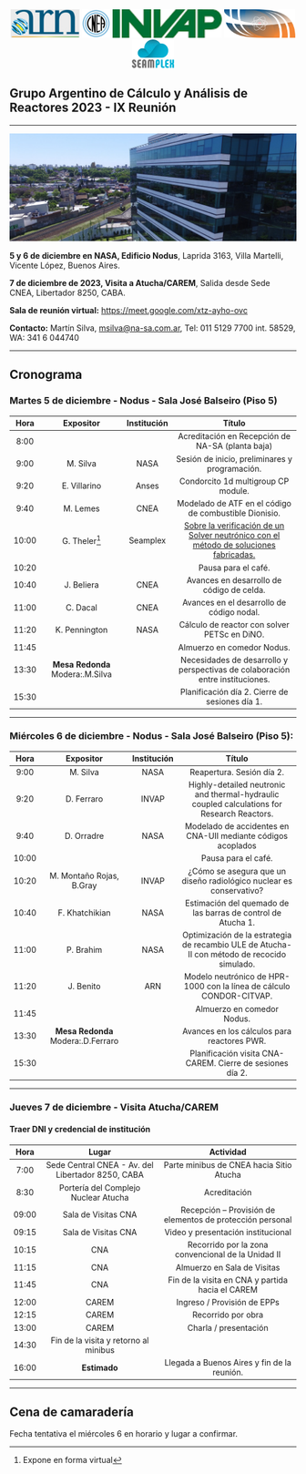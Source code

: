 <div align="center">
<img src="arn.png" alt="drawing" height="50"/> 
<img src="Logo_cnea.png" alt="drawing" height="50"/> 
<img src="invap.png" alt="drawing" height="50"/> 
<img src="LogoNASA2.png" alt="drawing" height="50"/>
<img src="seamplexcloud.svg" alt="drawing" height="50"/>
</div>

## Grupo Argentino de Cálculo y Análisis de Reactores 2023 - IX Reunión

---

![](banner1.jpg)

**5 y 6 de diciembre en NASA, Edificio Nodus**, Laprida 3163, Villa Martelli, Vicente López, Buenos Aires.

**7 de diciembre de 2023, Visita a Atucha/CAREM**, Salida desde Sede CNEA, Libertador 8250, CABA.

**Sala de reunión virtual:** <https://meet.google.com/xtz-ayho-ovc>

**Contacto:** Martín Silva, <msilva@na-sa.com.ar>, Tel: 011 5129 7700 int. 58529, WA: 341 6 044740

---


## Cronograma

### Martes 5 de diciembre - Nodus - Sala José Balseiro (Piso 5)

 Hora | Expositor | Institución  | Título
:---:|:---:|:---:|:---:
 8:00 |  |  | Acreditación en Recepción de NA-SA (planta baja)
 9:00 | M. Silva | NASA | Sesión de inicio, preliminares y programación.
 9:20 | E. Villarino | Anses  | Condorcito 1d multigroup CP module.
 9:40 | M. Lemes | CNEA | Modelado de ATF en el código de combustible Dionisio.
 10:00 | G. Theler[^1] | Seamplex  | [Sobre la verificación de un Solver neutrónico con el método de soluciones fabricadas.](mms.md)
 10:20 | | | Pausa para el café.
 10:40 | J. Beliera | CNEA  | Avances en desarrollo de código de celda.
 11:00 | C. Dacal | CNEA  | Avances en el desarrollo de código nodal.
 11:20 | K. Pennington | NASA  | Cálculo de reactor con solver PETSc en DiNO.
 11:45 | | | Almuerzo en comedor Nodus.
 13:30 | **Mesa Redonda** Modera:.M.Silva|  | Necesidades de desarrollo y perspectivas de colaboración entre instituciones.
 15:30 | || Planificación día 2. Cierre de sesiones día 1.

[^1]: Expone en forma virtual

---

### Miércoles 6 de diciembre - Nodus - Sala José Balseiro (Piso 5):

Hora | Expositor | Institución |  Título
:---:|:---:|:---:|:---:
9:00 | M. Silva | NASA | Reapertura. Sesión día 2.
9:20 | D. Ferraro | INVAP  | Highly-detailed neutronic and thermal-hydraulic coupled calculations for Research Reactors.
9:40 | D. Orradre | NASA  | Modelado de accidentes en CNA-UII mediante códigos acoplados
10:00 | | | Pausa para el café.
10:20 | M. Montaño Rojas, B.Gray | INVAP  | ¿Cómo se asegura que un diseño radiológico nuclear es conservativo?
10:40 | F. Khatchikian | NASA  | Estimación del quemado de las barras de control de Atucha 1.
11:00 | P. Brahim | NASA  | Optimización de la estrategia de recambio ULE de Atucha-II con método de recocido simulado.
11:20 | J. Benito | ARN | Modelo neutrónico de HPR-1000 con la línea de cálculo CONDOR-CITVAP.
11:45 | | | Almuerzo en comedor Nodus.
13:30 | **Mesa Redonda** Modera:.D.Ferraro|  | Avances en los cálculos para reactores PWR.
15:30 | || Planificación visita CNA-CAREM. Cierre de sesiones día 2.

---

### Jueves 7 de diciembre - Visita Atucha/CAREM

#### Traer DNI y credencial de institución

Hora | Lugar | Actividad
:---:|:---:|:---:
7:00 | Sede Central CNEA - Av. del Libertador 8250, CABA | Parte minibus de CNEA hacia Sitio Atucha
8:30 | Portería del Complejo Nuclear Atucha | Acreditación
09:00 | Sala de Visitas CNA | Recepción – Provisión de elementos de protección personal
09:15 | Sala de Visitas CNA | Video y presentación institucional  
10:15 | CNA | Recorrido por la zona convencional de la Unidad II 
11:15 | CNA | Almuerzo en Sala de Visitas 
11:45 | CNA | Fin de la visita en CNA y partida hacia el CAREM
12:00 | CAREM | Ingreso / Provisión de EPPs
12:15 | CAREM | Recorrido por obra
13:00 | CAREM | Charla / presentación
14:30 | Fin de la visita y retorno al minibus
16:00 | **Estimado** | Llegada a Buenos Aires y fin de la reunión.

---

## Cena de camaradería

Fecha tentativa el miércoles 6 en horario y lugar a confirmar.

